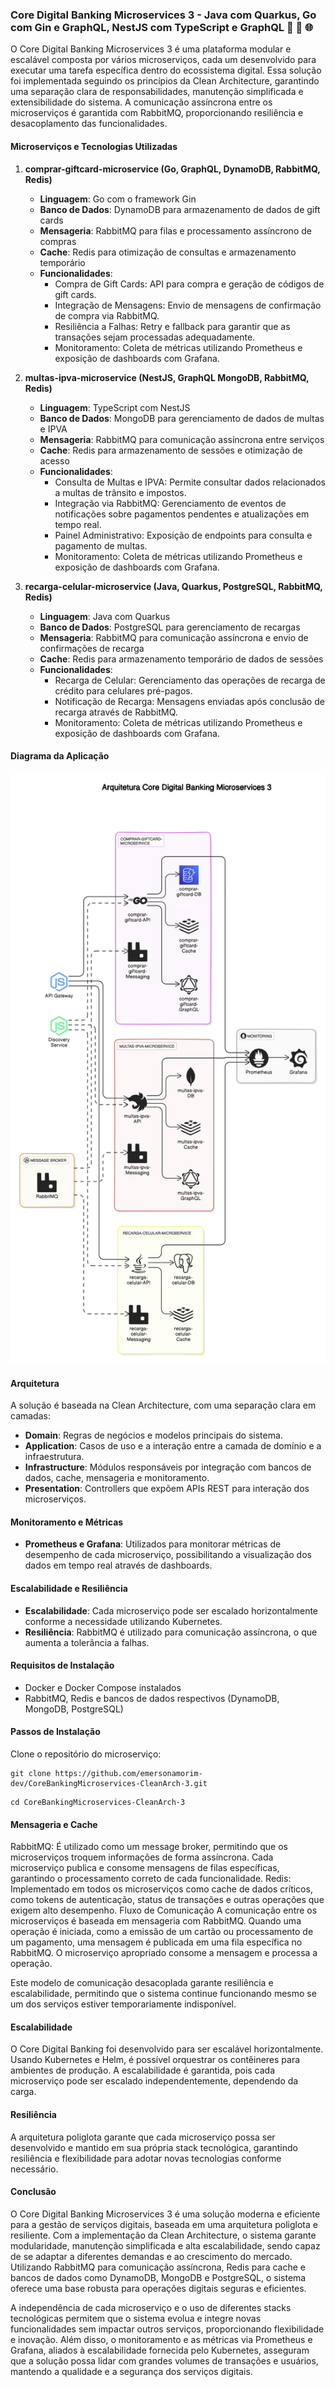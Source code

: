 ### Core Digital Banking Microservices 3 - Java com Quarkus, Go com Gin e GraphQL, NestJS com TypeScript e GraphQL 🚀 🔄 🌐 

O Core Digital Banking Microservices 3 é uma plataforma modular e escalável composta por vários microserviços, cada um desenvolvido para executar uma tarefa específica dentro do ecossistema digital. Essa solução foi implementada seguindo os princípios da Clean Architecture, garantindo uma separação clara de responsabilidades, manutenção simplificada e extensibilidade do sistema. A comunicação assíncrona entre os microserviços é garantida com RabbitMQ, proporcionando resiliência e desacoplamento das funcionalidades.

#### Microserviços e Tecnologias Utilizadas

1. **comprar-giftcard-microservice (Go, GraphQL, DynamoDB, RabbitMQ, Redis)**
   - **Linguagem**: Go com o framework Gin
   - **Banco de Dados**: DynamoDB para armazenamento de dados de gift cards
   - **Mensageria**: RabbitMQ para filas e processamento assíncrono de compras
   - **Cache**: Redis para otimização de consultas e armazenamento temporário
   - **Funcionalidades**:
     - Compra de Gift Cards: API para compra e geração de códigos de gift cards.
     - Integração de Mensagens: Envio de mensagens de confirmação de compra via RabbitMQ.
     - Resiliência a Falhas: Retry e fallback para garantir que as transações sejam processadas adequadamente.
     - Monitoramento: Coleta de métricas utilizando Prometheus e exposição de dashboards com Grafana.

2. **multas-ipva-microservice (NestJS, GraphQL MongoDB, RabbitMQ, Redis)**
   - **Linguagem**: TypeScript com NestJS
   - **Banco de Dados**: MongoDB para gerenciamento de dados de multas e IPVA
   - **Mensageria**: RabbitMQ para comunicação assíncrona entre serviços
   - **Cache**: Redis para armazenamento de sessões e otimização de acesso
   - **Funcionalidades**:
     - Consulta de Multas e IPVA: Permite consultar dados relacionados a multas de trânsito e impostos.
     - Integração via RabbitMQ: Gerenciamento de eventos de notificações sobre pagamentos pendentes e atualizações em tempo real.
     - Painel Administrativo: Exposição de endpoints para consulta e pagamento de multas.
     - Monitoramento: Coleta de métricas utilizando Prometheus e exposição de dashboards com Grafana.

3. **recarga-celular-microservice (Java, Quarkus, PostgreSQL, RabbitMQ, Redis)**
   - **Linguagem**: Java com Quarkus
   - **Banco de Dados**: PostgreSQL para gerenciamento de recargas
   - **Mensageria**: RabbitMQ para comunicação assíncrona e envio de confirmações de recarga
   - **Cache**: Redis para armazenamento temporário de dados de sessões
   - **Funcionalidades**:
     - Recarga de Celular: Gerenciamento das operações de recarga de crédito para celulares pré-pagos.
     - Notificação de Recarga: Mensagens enviadas após conclusão de recarga através de RabbitMQ.
     - Monitoramento: Coleta de métricas utilizando Prometheus e exposição de dashboards com Grafana.

#### Diagrama da Aplicação

![](https://raw.githubusercontent.com/emersonamorim-dev/CoreBankingMicroservices-CleanArch-3/refs/heads/main/Diagrama/Diagrama-Core-Digital-Banking-Microservice-3.png)

#### Arquitetura
A solução é baseada na Clean Architecture, com uma separação clara em camadas:
- **Domain**: Regras de negócios e modelos principais do sistema.
- **Application**: Casos de uso e a interação entre a camada de domínio e a infraestrutura.
- **Infrastructure**: Módulos responsáveis por integração com bancos de dados, cache, mensageria e monitoramento.
- **Presentation**: Controllers que expõem APIs REST para interação dos microserviços.

#### Monitoramento e Métricas
- **Prometheus e Grafana**: Utilizados para monitorar métricas de desempenho de cada microserviço, possibilitando a visualização dos dados em tempo real através de dashboards.

#### Escalabilidade e Resiliência
- **Escalabilidade**: Cada microserviço pode ser escalado horizontalmente conforme a necessidade utilizando Kubernetes.
- **Resiliência**: RabbitMQ é utilizado para comunicação assíncrona, o que aumenta a tolerância a falhas.

#### Requisitos de Instalação
- Docker e Docker Compose instalados
- RabbitMQ, Redis e bancos de dados respectivos (DynamoDB, MongoDB, PostgreSQL)

#### Passos de Instalação
Clone o repositório do microserviço:
```
git clone https://github.com/emersonamorim-dev/CoreBankingMicroservices-CleanArch-3.git
```
```
cd CoreBankingMicroservices-CleanArch-3
```

#### Mensageria e Cache
RabbitMQ: É utilizado como um message broker, permitindo que os microserviços troquem informações de forma assíncrona. Cada microserviço publica e consome mensagens de filas específicas, garantindo o processamento correto de cada funcionalidade. Redis: Implementado em todos os microserviços como cache de dados críticos, como tokens de autenticação, status de transações e outras operações que exigem alto desempenho. Fluxo de Comunicação A comunicação entre os microserviços é baseada em mensageria com RabbitMQ. Quando uma operação é iniciada, como a emissão de um cartão ou processamento de um pagamento, uma mensagem é publicada em uma fila específica no RabbitMQ. O microserviço apropriado consome a mensagem e processa a operação.

Este modelo de comunicação desacoplada garante resiliência e escalabilidade, permitindo que o sistema continue funcionando mesmo se um dos serviços estiver temporariamente indisponível.


#### Escalabilidade
O Core Digital Banking foi desenvolvido para ser escalável horizontalmente. Usando Kubernetes e Helm, é possível orquestrar os contêineres para ambientes de produção. A escalabilidade é garantida, pois cada microserviço pode ser escalado independentemente, dependendo da carga.

#### Resiliência
A arquitetura poliglota garante que cada microserviço possa ser desenvolvido e mantido em sua própria stack tecnológica, garantindo resiliência e flexibilidade para adotar novas tecnologias conforme necessário.


#### Conclusão

O Core Digital Banking Microservices 3 é uma solução moderna e eficiente para a gestão de serviços digitais, baseada em uma arquitetura poliglota e resiliente. Com a implementação da Clean Architecture, o sistema garante modularidade, manutenção simplificada e alta escalabilidade, sendo capaz de se adaptar a diferentes demandas e ao crescimento do mercado. Utilizando RabbitMQ para comunicação assíncrona, Redis para cache e bancos de dados como DynamoDB, MongoDB e PostgreSQL, o sistema oferece uma base robusta para operações digitais seguras e eficientes.

A independência de cada microserviço e o uso de diferentes stacks tecnológicas permitem que o sistema evolua e integre novas funcionalidades sem impactar outros serviços, proporcionando flexibilidade e inovação. Além disso, o monitoramento e as métricas via Prometheus e Grafana, aliados à escalabilidade fornecida pelo Kubernetes, asseguram que a solução possa lidar com grandes volumes de transações e usuários, mantendo a qualidade e a segurança dos serviços digitais.
